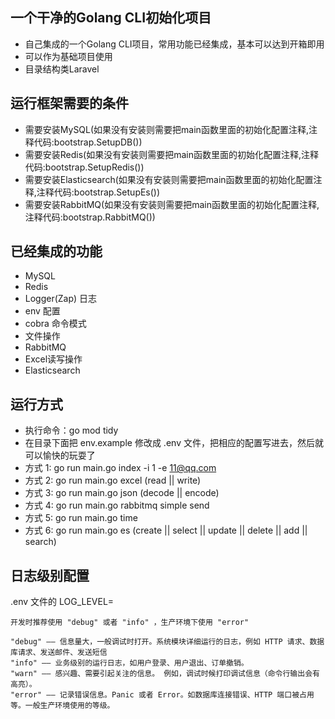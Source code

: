 ## 一个干净的Golang CLI初始化项目
 - 自己集成的一个Golang CLI项目，常用功能已经集成，基本可以达到开箱即用
 - 可以作为基础项目使用
 - 目录结构类Laravel

## 运行框架需要的条件
- 需要安装MySQL(如果没有安装则需要把main函数里面的初始化配置注释,注释代码:bootstrap.SetupDB())
- 需要安装Redis(如果没有安装则需要把main函数里面的初始化配置注释,注释代码:bootstrap.SetupRedis())
- 需要安装Elasticsearch(如果没有安装则需要把main函数里面的初始化配置注释,注释代码:bootstrap.SetupEs())
- 需要安装RabbitMQ(如果没有安装则需要把main函数里面的初始化配置注释,注释代码:bootstrap.RabbitMQ())


## 已经集成的功能
- MySQL
- Redis
- Logger(Zap) 日志
- env 配置
- cobra 命令模式
- 文件操作
- RabbitMQ
- Excel读写操作
- Elasticsearch

## 运行方式
- 执行命令：go mod tidy
- 在目录下面把 env.example 修改成 .env 文件，把相应的配置写进去，然后就可以愉快的玩耍了
- 方式 1: go run main.go index -i 1 -e 11@qq.com
- 方式 2: go run main.go excel (read || write)
- 方式 3: go run main.go json (decode || encode)
- 方式 4: go run main.go rabbitmq simple send
- 方式 5: go run main.go time
- 方式 6: go run main.go es (create || select || update || delete || add || search)

## 日志级别配置
.env 文件的 LOG_LEVEL=
```
开发时推荐使用 "debug" 或者 "info" ，生产环境下使用 "error"

"debug" —— 信息量大，一般调试时打开。系统模块详细运行的日志，例如 HTTP 请求、数据库请求、发送邮件、发送短信
"info" —— 业务级别的运行日志，如用户登录、用户退出、订单撤销。
"warn" —— 感兴趣、需要引起关注的信息。 例如，调试时候打印调试信息（命令行输出会有高亮）。
"error" —— 记录错误信息。Panic 或者 Error。如数据库连接错误、HTTP 端口被占用等。一般生产环境使用的等级。
```